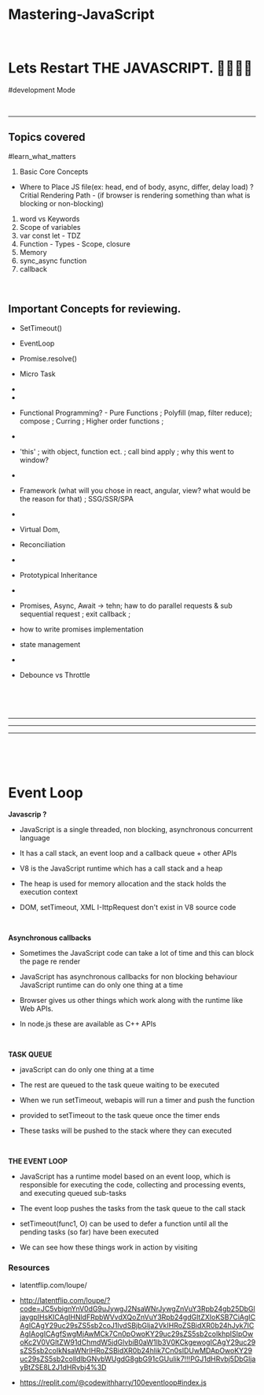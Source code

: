 # Mastering-JavaScript

<br>

# Lets Restart THE JAVASCRIPT. 🧡👨‍💻🤖   

#development Mode

<br>
<hr/>

## Topics covered
#learn_what_matters

1. Basic Core Concepts
-  Where to Place JS file(ex: head, end of body, async, differ, delay load) ? Critial Rendering Path - (if browser is rendering something than what is blocking or non-blocking)

1. word vs Keywords
2. Scope of variables
3. var const let - TDZ
4. Function - Types - Scope, closure
5. Memory
6. sync_async function
7. callback



<br>



## Important Concepts for reviewing.

- SetTimeout()
- EventLoop
- Promise.resolve()
- Micro Task
- 

-   
- Functional Programming? - Pure Functions ; Polyfill (map, filter reduce); compose ; Curring ; Higher order functions ;
- 
- 'this' ; with object, function  ect. ; call bind apply ; why this went to window? 
- 
- Framework (what will you chose in react, angular, view? what would be the reason for that) ; SSG/SSR/SPA 
- 
- Virtual Dom,
- Reconciliation
- 
- Prototypical Inheritance
- 
- Promises, Async, Await -> tehn;  haw to do parallel requests & sub sequential request ; exit callback ; 
- how to write promises implementation 
- state management 
- 
- Debounce vs Throttle


<br> <br> <br>
<hr> <hr> <hr>
<br> <br> <br>

# Event Loop

**Javascrip ?**
- JavaScript is a single threaded, non blocking, asynchronous concurrent language

- It has a call stack, an event loop and a callback queue + other APIs

- V8 is the JavaScript runtime which has a call stack and a heap

- The heap is used for memory allocation and the stack holds the execution context

- DOM, setTimeout, XML I-IttpRequest don't exist in V8 source code

<br>

**Asynchronous callbacks**

- Sometimes the JavaScript code can take a lot of time and this can block the page re render

- JavaScript has asynchronous callbacks for non blocking behaviour JavaScript runtime can do only one thing at a time

- Browser gives us other things which work along with the runtime like Web APIs.

- In node.js these are available as C++ APIs

<br/>

**TASK QUEUE**

- javaScript can do only one thing at a time

- The rest are queued to the task queue waiting to be executed

- When we run setTimeout, webapis will run a timer and push the function

- provided to setTimeout to the task queue once the timer ends

- These tasks will be pushed to the stack where they can executed

<br/>

**THE EVENT LOOP**

- JavaScript has a runtime model based on an event loop, which is responsible for executing the code, collecting and processing events, and executing queued sub-tasks

- The event loop pushes the tasks from the task queue to the call stack

- setTimeout(func1, O) can be used to defer a function until all the pending tasks (so far) have been executed

- We can see how these things work in action by visiting

### Resources

- latentflip.com/loupe/

- http://latentflip.com/loupe/?code=JC5vbignYnV0dG9uJywgJ2NsaWNrJywgZnVuY3Rpb24gb25DbGljaygpIHsKICAgIHNldFRpbWVvdXQoZnVuY3Rpb24gdGltZXIoKSB7CiAgICAgICAgY29uc29sZS5sb2coJ1lvdSBjbGlja2VkIHRoZSBidXR0b24hJyk7ICAgIAogICAgfSwgMjAwMCk7Cn0pOwoKY29uc29sZS5sb2coIkhpISIpOwoKc2V0VGltZW91dChmdW5jdGlvbiB0aW1lb3V0KCkgewogICAgY29uc29sZS5sb2coIkNsaWNrIHRoZSBidXR0b24hIik7Cn0sIDUwMDApOwoKY29uc29sZS5sb2coIldlbGNvbWUgdG8gbG91cGUuIik7!!!PGJ1dHRvbj5DbGljayBtZSE8L2J1dHRvbj4%3D

- https://replit.com/@codewithharry/100eventloop#index.js